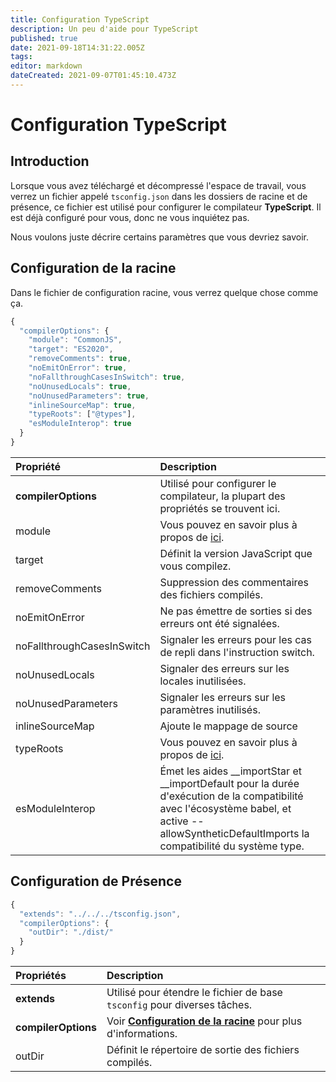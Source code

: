 ```yaml
---
title: Configuration TypeScript
description: Un peu d'aide pour TypeScript
published: true
date: 2021-09-18T14:31:22.005Z
tags:
editor: markdown
dateCreated: 2021-09-07T01:45:10.473Z
---
```


# Configuration TypeScript

## Introduction

Lorsque vous avez téléchargé et décompressé l'espace de travail, vous verrez un fichier appelé `tsconfig.json` dans les dossiers de racine et de présence, ce fichier est utilisé pour configurer le compilateur **TypeScript**. Il est déjà configuré pour vous, donc ne vous inquiétez pas.

Nous voulons juste décrire certains paramètres que vous devriez savoir.

## Configuration de la racine

Dans le fichier de configuration racine, vous verrez quelque chose comme ça.

```javascript
{
  "compilerOptions": {
    "module": "CommonJS",
    "target": "ES2020",
    "removeComments": true,
    "noEmitOnError": true,
    "noFallthroughCasesInSwitch": true,
    "noUnusedLocals": true,
    "noUnusedParameters": true,
    "inlineSourceMap": true,
    "typeRoots": ["@types"],
    "esModuleInterop": true
  }
}
```

| Propriété                  | Description                                                                                                                                                                                          |
|:-------------------------- |:---------------------------------------------------------------------------------------------------------------------------------------------------------------------------------------------------- |
| **compilerOptions**        | Utilisé pour configurer le compilateur, la plupart des propriétés se trouvent ici.                                                                                                                   |
| module                     | Vous pouvez en savoir plus à propos de [ici](https://www.typescriptlang.org/docs/handbook/modules.html).                                                                                             |
| target                     | Définit la version JavaScript que vous compilez.                                                                                                                                                     |
| removeComments             | Suppression des commentaires des fichiers compilés.                                                                                                                                                  |
| noEmitOnError              | Ne pas émettre de sorties si des erreurs ont été signalées.                                                                                                                                          |
| noFallthroughCasesInSwitch | Signaler les erreurs pour les cas de repli dans l'instruction switch.                                                                                                                                |
| noUnusedLocals             | Signaler des erreurs sur les locales inutilisées.                                                                                                                                                    |
| noUnusedParameters         | Signaler les erreurs sur les paramètres inutilisés.                                                                                                                                                  |
| inlineSourceMap            | Ajoute le mappage de source                                                                                                                                                                          |
| typeRoots                  | Vous pouvez en savoir plus à propos de [ici](https://www.typescriptlang.org/docs/handbook/tsconfig-json.html#types-typeroots-and-types).                                                             |
| esModuleInterop            | Émet les aides __importStar et __importDefault pour la durée d'exécution de la compatibilité avec l'écosystème babel, et active --allowSyntheticDefaultImports la compatibilité du système type. |

## Configuration de Présence

```javascript
{
  "extends": "../../../tsconfig.json",
  "compilerOptions": {
    "outDir": "./dist/"
  }
}
```

| Propriétés          | Description                                                                                                |
|:------------------- |:---------------------------------------------------------------------------------------------------------- |
| **extends**         | Utilisé pour étendre le fichier de base `tsconfig` pour diverses tâches.                                   |
| **compilerOptions** | Voir [**Configuration de la racine**](/dev/presence/tsconfig#root-configuration) pour plus d'informations. |
| outDir              | Définit le répertoire de sortie des fichiers compilés.                                                     |
